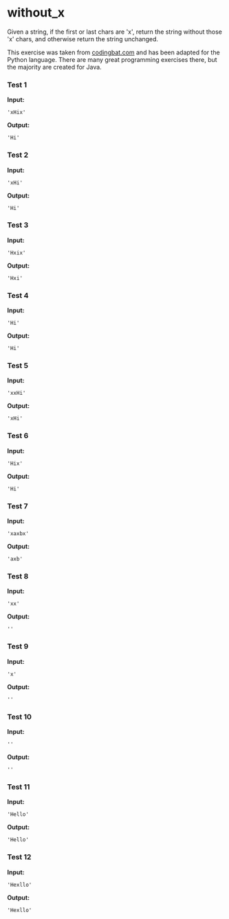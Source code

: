 # without_x




Given a string, if the first or last chars are 'x', return the string without those 'x' chars, and otherwise return the string unchanged.

This exercise was taken from [codingbat.com](https://codingbat.com/prob/p151940) and has been adapted for the Python language. There are many great programming exercises there, but the majority are created for Java.






### Test 1
**Input:**
```
'xHix'
```
**Output:**
```
'Hi'
```
### Test 2
**Input:**
```
'xHi'
```
**Output:**
```
'Hi'
```
### Test 3
**Input:**
```
'Hxix'
```
**Output:**
```
'Hxi'
```
### Test 4
**Input:**
```
'Hi'
```
**Output:**
```
'Hi'
```
### Test 5
**Input:**
```
'xxHi'
```
**Output:**
```
'xHi'
```
### Test 6
**Input:**
```
'Hix'
```
**Output:**
```
'Hi'
```
### Test 7
**Input:**
```
'xaxbx'
```
**Output:**
```
'axb'
```
### Test 8
**Input:**
```
'xx'
```
**Output:**
```
''
```
### Test 9
**Input:**
```
'x'
```
**Output:**
```
''
```
### Test 10
**Input:**
```
''
```
**Output:**
```
''
```
### Test 11
**Input:**
```
'Hello'
```
**Output:**
```
'Hello'
```
### Test 12
**Input:**
```
'Hexllo'
```
**Output:**
```
'Hexllo'
```

